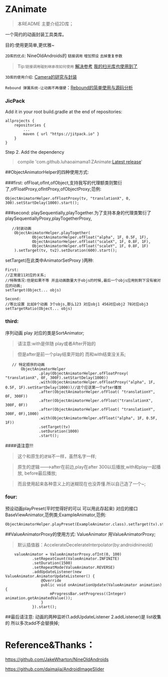 # ZAnimate
>本README 主要介绍2D库；

一个简约的动画封装工具类库。

目的:使用更简单,更优雅~

`2D库的优点`:  NineOldAndroids的 `链接调用` `增加预设` `去掉重复参数`
>Tip:`链接调用碰到继承改如何使用` [解决参考](https://github.com/luhaoaimama1/ZAnimate/blob/master/app/src/main/java/zone/com/zanimate/ViewWrap.java) [我的扫光库也使用到了](https://github.com/luhaoaimama1/Shine/blob/master/lightsweep/src/main/java/zone/com/lightsweep/ShineAnimator.java)

`3D库的使用介绍`: [Camera的研究与封装](https://luhaoaimama1.github.io/2017/01/23/Camera调研/)

`Rebound 弹簧系统-让动画不再僵硬`：[Rebound的简单使用与源码分析](Rebound的简单使用.md)

### JicPack
Add it in your root build.gradle at the end of repositories:
```
allprojects {
    repositories {
        ...
        maven { url "https://jitpack.io" }
    }
}
```
Step 2. Add the dependency

> compile 'com.github.luhaoaimama1:ZAnimate:[Latest release](https://github.com/luhaoaimama1/ZAnimate/releases)'
    
    


##ObjectAnimatorHelper的四种使用方式:

###first:
ofFloat,ofInt,ofObject,支持我写的代理额类则繁衍了,ofFloatProxy,ofIntProxy,ofObjectProxy;范例:

    ObjectAnimatorHelper.ofFloatProxy(tv, "translationX", 0, 300).setStartDelay(1000).start();

###second:
playSequentially,playTogether.为了支持本身的代理类繁衍了playSequentiallyProxy,playTogetherProxy,

       //封装动画
        ObjectAnimatorHelper.playTogether(
                ObjectAnimatorHelper.ofFloat("alpha", 1F, 0.5F, 1F),
                ObjectAnimatorHelper.ofFloat("scaleX", 1F, 0.8F, 1F),
                ObjectAnimatorHelper.ofFloat("scaleY", 1F, 0.8F, 1F)
        ).setTarget(tv, tv2).setDuration(600).start();

setTarget(在此类中AnimatorSetProxy )两种:

    First:
    //正常是11对应的关系;
    //特殊情况:但是如果不等 并且动画数量大于objs的时候,最后一个objs应用到剩下没有被对应的动画;
    setTarget(Object... objs)
    
    Second:
    //等比设置 比如8个动画 3个objs,那么123 对应obj1 456对应obj2 78对应obj3
    setTargetRatio(Object... objs)

### third:
序列动画 play 对应的类是SortAnimator;
>请注意:with是伴随 play或者After开始的

>但是after是前一个play结束开始的 而和with结束没关系;

       // 特定顺序的动画
           ObjectAnimatorHelper
                   .play(ObjectAnimatorHelper.ofFloatProxy( "translationX", 0F, 300F).setStartDelay(1000))
                   .with(ObjectAnimatorHelper.ofFloatProxy("alpha", 1F, 0.5F, 1F).setStartDelay(1000))//这个应该第一个after播放
                   .after(ObjectAnimatorHelper.ofFloat( "translationY", 0F, 300F))
                   .after(ObjectAnimatorHelper.ofFloat("translationX", 300F, 0F))
                   .after(ObjectAnimatorHelper.ofFloat( "translationY", 300F, 0F),1000)
                   .with(ObjectAnimatorHelper.ofFloat("alpha", 1F, 0.5F, 1F))
                   .setTarget(tv)
                   .setDuration(1000)
                   .start();

####请注意!!!
>这个和原生的`逻辑`不一样，虽然名字一样;

>原生的逻辑-——>after在前边,play在after 300以后播放,with和play一起播放, before最后播放;

>而且使用起来各种意义上的迷糊现在也没弄懂.所以自己造了一个~;

### four:
预设动画playPreset(平时觉得好的可以 可以用此存起来) 对应的接口 BaseViewAnimator,范例类;ExampleAnimator,范例:

    ObjectAnimatorHelper.playPreset(ExampleAnimator.class).setTarget(tv).start();

##ValueAnimatorProxy的使用方式:
ValueAnimator 用ValueAnimatorProxy;
>默认插值器：AccelerateDecelerateInterpolator(by:androidnineold）

```
    valueAnimator = ValueAnimatorProxy.ofInt(0, 100)
            .setRepeatCount(ValueAnimator.INFINITE)
            .setDuration(1500)
            .setRepeatMode(ValueAnimator.REVERSE)
            .addUpdateListener(new ValueAnimator.AnimatorUpdateListener() {
                @Override
                public void onAnimationUpdate(ValueAnimator animation) {
                    mProgressBar.setProgress((Integer) animation.getAnimatedValue());
                }
            }).start();
```

##最后请注意:
动画的两种监听(1.addUpdateListener 2.addListener)是 list收集的  所以多次add不会替换掉;


# Reference&Thanks：

https://github.com/JakeWharton/NineOldAndroids

https://github.com/daimajia/AndroidImageSlider